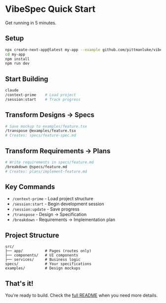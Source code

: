 # VibeSpec Quick Start

Get running in 5 minutes.

## Setup

```bash
npx create-next-app@latest my-app --example github.com/pittmanluke/vibespec
cd my-app
npm install
npm run dev
```

## Start Building

```bash
claude
/context-prime    # Load project
/session:start    # Track progress
```

## Transform Designs → Specs

```bash
# Save mockup to examples/feature.tsx
/transpose @examples/feature.tsx
# Creates: specs/feature-spec.md
```

## Transform Requirements → Plans

```bash
# Write requirements in specs/feature.md
/breakdown @specs/feature.md
# Creates: plans/implement-feature.md
```

## Key Commands

- `/context-prime` - Load project structure
- `/session:start` - Begin development session
- `/session:update` - Save progress
- `/transpose` - Design → Specification
- `/breakdown` - Requirements → Implementation plan

## Project Structure

```
src/
├── app/          # Pages (routes only)
├── components/   # UI components
├── services/     # Business logic
specs/            # Your specifications
examples/         # Design mockups
```

## That's it!

You're ready to build. Check the [full README](../README.md) when you need more details.